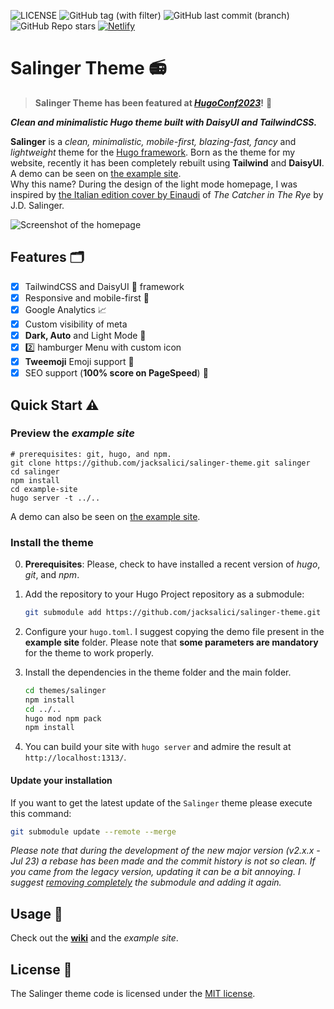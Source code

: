 ![LICENSE](https://img.shields.io/badge/license-MIT-blue.svg)
![GitHub tag (with filter)](https://img.shields.io/github/v/tag/jacksalici/salinger-theme?color=white)
![GitHub last commit (branch)](https://img.shields.io/github/last-commit/jacksalici/salinger-theme/main?logo=github) ![GitHub Repo stars](https://img.shields.io/github/stars/jacksalici/salinger-theme?style=flat)
[![Netlify](https://img.shields.io/netlify/99a88efb-3c01-4c65-bd6e-842bc8122ab4?logo=netlify&label=Demo%20website)](https://salinger-hugo-theme.netlify.app)

# Salinger Theme 📻

> __Salinger Theme has been featured at [_HugoConf2023_](https://www.youtube.com/watch?v=PpT8JE5BbZI)!__ 🥳

___Clean and minimalistic Hugo theme built with DaisyUI and TailwindCSS.___


__Salinger__ is a _clean, minimalistic, mobile-first, blazing-fast, fancy_ and _lightweight_ theme for the [Hugo framework](https://gohugo.io).
Born as the theme for my website, recently it has been completely rebuilt using __Tailwind__ and __DaisyUI__. A demo can be seen on [the example site](https://salinger-hugo-theme.netlify.app).    
Why this name? During the design of the light mode homepage, I was inspired by [the Italian edition cover by Einaudi](https://duckduckgo.com/?q=il+giovane+holden+by+j.d.+salinger+einaudi+1961&t=h_&ia=images&iax=images&iaf=color%3AWhite) of _The Catcher in The Rye_ by J.D. Salinger.


![Screenshot of the homepage](https://raw.githubusercontent.com/jacksalici/salinger-theme/main/images/tn.jpg)

## Features 🗂️

- [x] TailwindCSS and DaisyUI 🌼 framework 
- [x] Responsive and mobile-first 📲
- [x] Google Analytics 📈
- [x] Custom visibility of meta
- [x] __Dark, Auto__ and Light Mode 🌚
- [x] 2️⃣ hamburger Menu with custom icon
- [x] __Tweemoji__ Emoji support 🐧
- [x] SEO support (**100% score on PageSpeed**) 🚀

## Quick Start ⚠️

### Preview the _example site_  

```shell
# prerequisites: git, hugo, and npm.
git clone https://github.com/jacksalici/salinger-theme.git salinger
cd salinger
npm install
cd example-site
hugo server -t ../..
```

A demo can also be seen on [the example site](https://salinger-hugo-theme.netlify.app).  

### Install the theme

0. **Prerequisites**: Please, check to have installed a recent version of _hugo_, _git_, and _npm_.

1. Add the repository to your Hugo Project repository as a submodule: 

    ```bash
    git submodule add https://github.com/jacksalici/salinger-theme.git themes/salinger
    ```

2. Configure your `hugo.toml`. I suggest copying the demo file present in the __example site__ folder. Please note that **some parameters are mandatory** for the theme to work properly.

3. Install the dependencies in the theme folder and the main folder.

    ```bash
    cd themes/salinger
    npm install
    cd ../..
    hugo mod npm pack 
    npm install
    ```

4. You can build your site with `hugo server` and admire the result at `http://localhost:1313/`.

#### Update your installation

If you want to get the latest update of the `Salinger` theme please execute this command:

```bash
git submodule update --remote --merge
```

_Please note that during the development of the new major version (v2.x.x - Jul 23) a rebase has been made and the commit history is not so clean. If you came from the legacy version, updating it can be a bit annoying. I suggest [removing completely](https://gist.github.com/myusuf3/7f645819ded92bda6677) the submodule and adding it again._

## Usage 📐

Check out the [__wiki__](https://github.com/jacksalici/salinger-theme/wiki) and the _example site_. 

## License 📜

The Salinger theme code is licensed under the [MIT license](https://github.com/jacksalici/salinger-theme/blob/master/LICENSE).

